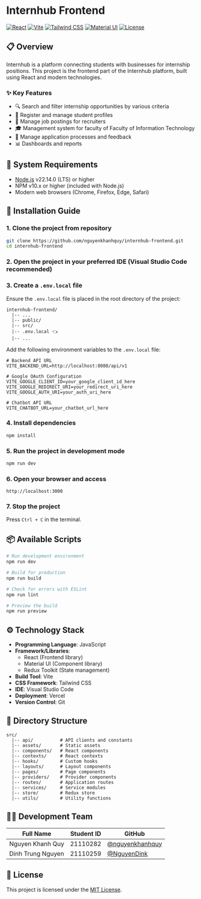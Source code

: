 # Internhub Frontend

[![React](https://img.shields.io/badge/React-19-blue.svg)](https://reactjs.org/)
[![Vite](https://img.shields.io/badge/Vite-Latest-purple.svg)](https://vitejs.dev/)
[![Tailwind CSS](https://img.shields.io/badge/Tailwind-CSS-38B2AC)](https://tailwindcss.com/)
[![Material UI](https://img.shields.io/badge/Material-UI-0081CB)](https://mui.com/)
[![License](https://img.shields.io/badge/License-MIT-green.svg)](./LICENSE)

## 📋 Overview

Internhub is a platform connecting students with businesses for internship positions. This project is the frontend part of the Internhub platform, built using React and modern technologies.

### ✨ Key Features

- 🔍 Search and filter internship opportunities by various criteria
- 📝 Register and manage student profiles
- 💼 Manage job postings for recruiters
- 🎓 Management system for faculty of Faculty of Information Technology
- 🔄 Manage application processes and feedback
- 📊 Dashboards and reports

## 🔧 System Requirements

- [Node.js](https://nodejs.org/en/download) v22.14.0 (LTS) or higher
- NPM v10.x or higher (included with Node.js)
- Modern web browsers (Chrome, Firefox, Edge, Safari)

## 🚀 Installation Guide

### 1. Clone the project from repository

```sh
git clone https://github.com/nguyenkhanhquy/internhub-frontend.git
cd internhub-frontend
```

### 2. Open the project in your preferred IDE (Visual Studio Code recommended)

### 3. Create a `.env.local` file

Ensure the `.env.local` file is placed in the root directory of the project:

```plaintext
internhub-frontend/
  |-- ...
  |-- public/
  |-- src/
  |-- .env.local 👈
  |-- ...
```

Add the following environment variables to the `.env.local` file:

```plaintext
# Backend API URL
VITE_BACKEND_URL=http://localhost:8080/api/v1

# Google OAuth Configuration
VITE_GOOGLE_CLIENT_ID=your_google_client_id_here
VITE_GOOGLE_REDIRECT_URI=your_redirect_uri_here
VITE_GOOGLE_AUTH_URI=your_auth_uri_here

# Chatbot API URL
VITE_CHATBOT_URL=your_chatbot_url_here
```

### 4. Install dependencies

```sh
npm install
```

### 5. Run the project in development mode

```sh
npm run dev
```

### 6. Open your browser and access

```plaintext
http://localhost:3000
```

### 7. Stop the project

Press `Ctrl + C` in the terminal.

## 📦 Available Scripts

```sh
# Run development environment
npm run dev

# Build for production
npm run build

# Check for errors with ESLint
npm run lint

# Preview the build
npm run preview
```

## ⚙️ Technology Stack

- **Programming Language**: JavaScript
- **Framework/Libraries**:
  - React (Frontend library)
  - Material UI (Component library)
  - Redux Toolkit (State management)
- **Build Tool**: Vite
- **CSS Framework**: Tailwind CSS
- **IDE**: Visual Studio Code
- **Deployment**: Vercel
- **Version Control**: Git

## 📁 Directory Structure

```plaintext
src/
  |-- api/          # API clients and constants
  |-- assets/       # Static assets
  |-- components/   # React components
  |-- contexts/     # React contexts
  |-- hooks/        # Custom hooks
  |-- layouts/      # Layout components
  |-- pages/        # Page components
  |-- providers/    # Provider components
  |-- routes/       # Application routes
  |-- services/     # Service modules
  |-- store/        # Redux store
  |-- utils/        # Utility functions
```

## 👨‍💻 Development Team

| Full Name | Student ID | GitHub |
|-----------|------------|--------|
| Nguyen Khanh Quy | 21110282 | [@nguyenkhanhquy](https://github.com/nguyenkhanhquy) |
| Dinh Trung Nguyen | 21110259 | [@NguyenDink](https://github.com/NguyenDink) |

## 📄 License

This project is licensed under the [MIT License](./LICENSE).
